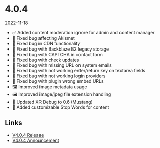 # 4.0.4

2022-11-18

- ✅ Added content moderation ignore for admin and content manager
- 🐞 Fixed bug affecting Akismet
- 🐞 Fixed bug in CDN functionality
- 🐞 Fixed bug with Backblaze B2 legacy storage
- 🐞 Fixed bug with CAPTCHA in contact form
- 🐞 Fixed bug with check updates
- 🐞 Fixed bug with missing URL on system emails
- 🐞 Fixed bug with not working enter/return key on textarea fields
- 🐞 Fixed bug with not working login providers
- 🐞 Fixed bug with plugin wrong embed URLs
- 🖼️ Improved image metadata usage
- 🖼️ Improved image/jpeg file extension handling
- 🦄 Updated XR Debug to 0.6 (Mustang)
- 🚨 Added customizable Stop Words for content

## Links

- [V4.0.4 Release](https://chevereto.com/community/threads/chevereto-v4-0-4.14761/)
- [V4.0.4 Announcement](https://chevereto.com/community/threads/chevereto-v4-0-4.14742/)

